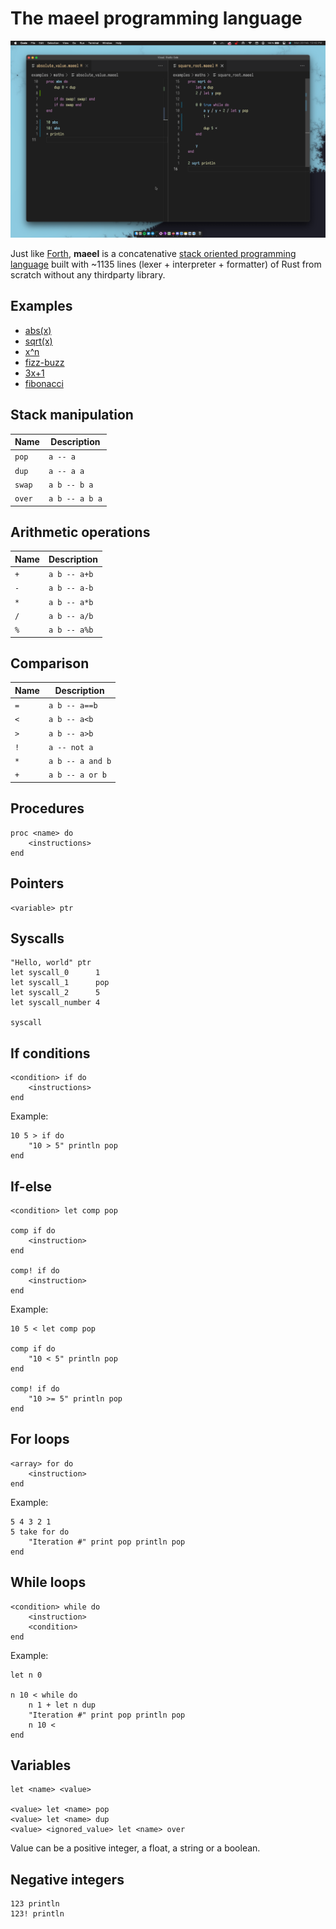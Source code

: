 # The maeel programming language

![](./screenshot.png)

Just like [Forth](https://en.wikipedia.org/wiki/Forth_(programming_language)), **maeel** is a concatenative [stack oriented programming language](https://en.wikipedia.org/wiki/Stack-oriented_programming) built with ~1135 lines (lexer + interpreter + formatter) of Rust from scratch without any thirdparty library.

## Examples

- [abs(x)](./examples/maths/absolute_value.maeel)
- [sqrt(x)](./examples/maths/square_root.maeel)
- [x^n](./examples/maths/pow.maeel)
- [fizz-buzz](./examples/fizz-buzz.maeel)
- [3x+1](./examples/3x%2B1.maeel)
- [fibonacci](./examples/fibonacci.maeel)

## Stack manipulation

| Name   | Description
| ---    | ---
| `pop`  | `a -- a`
| `dup`  | `a -- a a`
| `swap` | `a b -- b a`
| `over` | `a b -- a b a`

## Arithmetic operations

| Name | Description
| ---  | ---
| `+`  | `a b -- a+b`
| `-`  | `a b -- a-b`
| `*`  | `a b -- a*b`
| `/`  | `a b -- a/b`
| `%`  | `a b -- a%b`

## Comparison

| Name  | Description
| ---   | ---
| `=`   | `a b -- a==b`
| `<`   | `a b -- a<b`
| `>`   | `a b -- a>b`
| `!`   | `a -- not a`
| `*`   | `a b -- a and b`
| `+`   | `a b -- a or b`

## Procedures

```
proc <name> do
    <instructions>
end
```

## Pointers

```
<variable> ptr
```

## Syscalls

```
"Hello, world" ptr
let syscall_0      1
let syscall_1      pop
let syscall_2      5
let syscall_number 4

syscall
```

## If conditions

```
<condition> if do
    <instructions>
end
```

Example:

```
10 5 > if do
    "10 > 5" println pop
end
```

## If-else

```
<condition> let comp pop

comp if do
    <instruction>
end

comp! if do
    <instruction>
end

```


Example:

```
10 5 < let comp pop

comp if do
    "10 < 5" println pop
end

comp! if do
    "10 >= 5" println pop
end
```

## For loops

```
<array> for do
    <instruction>
end
```

Example:

```
5 4 3 2 1
5 take for do
    "Iteration #" print pop println pop
end
```

## While loops

```
<condition> while do
    <instruction>
    <condition>
end
```

Example:

```
let n 0

n 10 < while do
    n 1 + let n dup
    "Iteration #" print pop println pop
    n 10 <
end
```

## Variables

```
let <name> <value>

<value> let <name> pop
<value> let <name> dup
<value> <ignored_value> let <name> over
```

Value can be a positive integer, a float, a string or a boolean.

## Negative integers

```
123 println
123! println
```
